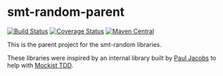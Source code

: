 <!---
Copyright 2015 Karl Bennett

Licensed under the Apache License, Version 2.0 (the "License");
you may not use this file except in compliance with the License.
You may obtain a copy of the License at

    http://www.apache.org/licenses/LICENSE-2.0

Unless required by applicable law or agreed to in writing, software
distributed under the License is distributed on an "AS IS" BASIS,
WITHOUT WARRANTIES OR CONDITIONS OF ANY KIND, either express or implied.
See the License for the specific language governing permissions and
limitations under the License.
-->
smt-random-parent
===========
[![Build Status](https://travis-ci.org/shiver-me-timbers/smt-random-parent.svg?branch=master)](https://travis-ci.org/shiver-me-timbers/smt-random-parent) [![Coverage Status](https://coveralls.io/repos/shiver-me-timbers/smt-random-parent/badge.svg?branch=master&service=github)](https://coveralls.io/github/shiver-me-timbers/smt-random-parent?branch=master) [![Maven Central](https://maven-badges.herokuapp.com/maven-central/com.github.shiver-me-timbers/smt-random-parent/badge.svg)](https://maven-badges.herokuapp.com/maven-central/com.github.shiver-me-timbers/smt-random-parent/)

This is the parent project for the smt-random libraries.

These libraries were inspired by an internal library built by 
[Paul Jacobs](https://www.linkedin.com/profile/view?id=5717945) to help with 
[Mockist TDD](http://martinfowler.com/articles/mocksArentStubs.html#ClassicalAndMockistTesting).